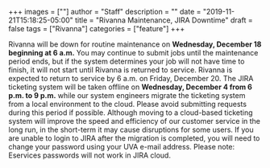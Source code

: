 +++
images = [""]
author = "Staff"
description = ""
date = "2019-11-21T15:18:25-05:00"
title = "Rivanna Maintenance, JIRA Downtime"
draft = false
tags = ["Rivanna"]
categories = ["feature"]
+++


Rivanna will be down for routine maintenance on <strong>Wednesday, December 18 beginning at 6 a.m.</strong> You may continue to submit jobs until the maintenance period ends, but if the system determines your job will not have time to finish, it will not start until Rivanna is returned to service. Rivanna is expected to return to service by 6 a.m. on Friday, December 20.
The JIRA ticketing system will be taken offline on <strong>Wednesday, December 4 from 6 p.m. to 9 p.m.</strong> while our system engineers migrate the ticketing system from a local environment to the cloud. Please avoid submitting requests during this period if possible. Although moving to a cloud-based ticketing system will improve the speed and efficiency of our customer service in the long run, in the short-term it may cause disruptions for some users.
If you are unable to login to JIRA after the migration is completed, you will need to change your password using your UVA e-mail address. Please note: Eservices passwords will not work in JIRA cloud.

